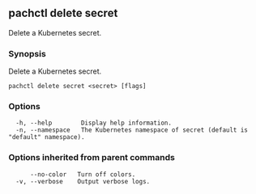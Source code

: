 ## pachctl delete secret

Delete a Kubernetes secret.

### Synopsis

Delete a Kubernetes secret.

```
pachctl delete secret <secret> [flags]
```

### Options

```
  -h, --help        Display help information. 
  -n, --namespace   The Kubernetes namespace of secret (default is "default" namespace).
```

### Options inherited from parent commands

```
      --no-color   Turn off colors.
  -v, --verbose    Output verbose logs.
